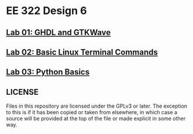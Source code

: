 # EE 322 Design 6

## [Lab 01: GHDL and GTKWave](/lab_01/lab_01.md)

## [Lab 02: Basic Linux Terminal Commands](/lab_02/lab_02.md)

## [Lab 03: Python Basics](/lab_03/lab_03.md)

## LICENSE

Files in this repository are licensed under the GPLv3 or later. The exception to
this is if it has been copied or taken from elsewhere, in which case a source
will be provided at the top of the file or made explicit in some other way.
